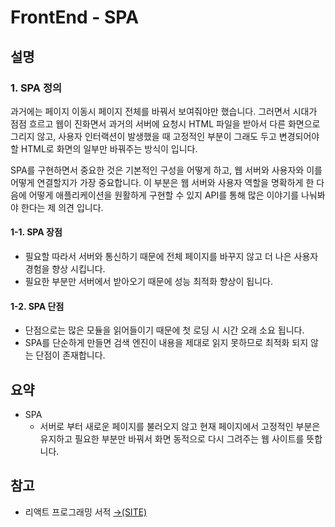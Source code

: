# FrontEnd - SPA

## 설명

### 1. SPA 정의

과거에는 페이지 이동시 페이지 전체를 바꿔서 보여줘야만 했습니다. 그러면서 시대가 점점 흐르고 웹이 진화면서 과거의 서버에 요청시 HTML 파일을 받아서 다른 화면으로 그리지 않고, 사용자 인터랙션이 발생했을 때 고정적인 부분이 그래도 두고 변경되어야할 HTML로 화면의 일부만 바꿔주는 방식이 입니다.

SPA를 구현하면서 중요한 것은 기본적인 구성을 어떻게 하고, 웹 서버와 사용자와 이를 어떻게 연결할지가 가장 중요합니다. 이 부분은 웹 서버와 사용자 역할을 명확하게 한 다음에 어떻게 애플리케이션을 원활하게 구현할 수 있지 API를 통해 많은 이야기를 나눠봐야 한다는 제 의견 입니다.

#### 1-1. SPA 장점

- 필요할 따라서 서버와 통신하기 때문에 전체 페이지를 바꾸지 않고 더 나은 사용자 경험을 향상 시킵니다.
- 필요한 부분만 서버에서 받아오기 때문에 성능 최적화 향상이 됩니다.

#### 1-2. SPA 단점

- 단점으로는 많은 모듈을 읽어들이기 때문에 첫 로딩 시 시간 오래 소요 됩니다.
- SPA를 단순하게 만들면 검색 엔진이 내용을 제대로 읽지 못하므로 최적화 되지 않는 단점이 존재합니다.

## 요약

- SPA
  - 서버로 부터 새로운 페이지를 불러오지 않고 현재 페이지에서 고정적인 부분은 유지하고 필요한 부분만 바꿔서 화면 동적으로 다시 그려주는 웹 사이트를 뜻합니다.

## 참고

- 리액트 프로그래밍 서적 [→(SITE)](https://www.aladin.co.kr/shop/wproduct.aspx?ItemId=124663551)
